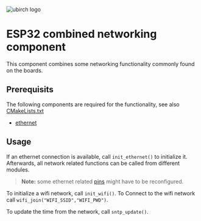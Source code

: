 ![ubirch logo](https://ubirch.de/wp-content/uploads/2018/10/cropped-uBirch_Logo.png)

# ESP32 combined networking component

This component combines some networking functionality commonly found on the boards.

## Prerequisits

The following components are required for the functionality, see also
[CMakeLists.txt](https://github.com/ubirch/ubirch-esp32-networking/blob/master/CMakeLists.txt)

- [ethernet](https://github.com/espressif/esp-idf/tree/master/components/ethernet)

## Usage

If an ethernet connection is available, call `init_ethernet()` to initialize it.
Afterwards, all network related functions can be called from different modules.
> **Note:** some ethernet related [pins](https://github.com/ubirch/ubirch-esp32-networking/blob/master/networking_eth.c#L34-L36)
might have to be reconfigured.

To initialize a wifi network, call `init_wifi()`.
To Connect to the wifi network call `wifi_join("WIFI_SSID","WIFI_PWD")`.

To update the time from the network, call `sntp_update()`.







